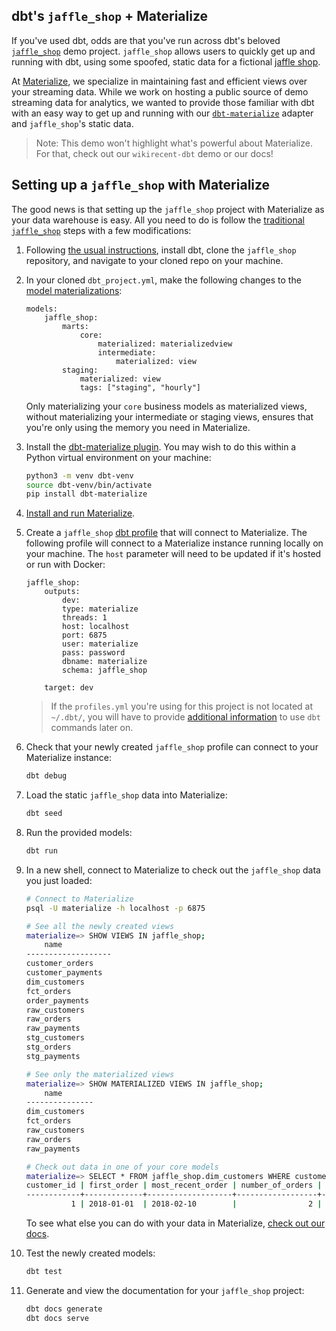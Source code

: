 ## dbt's `jaffle_shop` + Materialize

If you've used dbt, odds are that you've run across dbt's beloved [`jaffle_shop`] demo project.
`jaffle_shop` allows users to quickly get up and running with dbt, using some spoofed, static
data for a fictional [jaffle shop].

At [Materialize], we specialize in maintaining fast and efficient views over your streaming data.
While we work on hosting a public source of demo streaming data for analytics, we wanted to provide
those familiar with dbt with an easy way to get up and running with our [`dbt-materialize`] adapter and
`jaffle_shop`'s static data.

> Note: This demo won't highlight what's powerful about Materialize. For that, check out our
  `wikirecent-dbt` demo or our docs!

[`jaffle_shop`]: https://github.com/fishtown-analytics/jaffle_shop
[jaffle shop]: https://australianfoodtimeline.com.au/jaffle-craze/
[Materialize]: https://materialize.com/
[`dbt-materialize`]: https://pypi.org/project/dbt-materialize/
[`wikirecent-dbt`]: https://github.com/MaterializeInc/materialize/blob/main/play/wikirecent-dbt/README.md

## Setting up a `jaffle_shop` with Materialize

The good news is that setting up the `jaffle_shop` project with Materialize as your data warehouse
is easy. All you need to do is follow the [traditional `jaffle_shop`] steps with a few modifications:

1. Following [the usual instructions], install dbt, clone the `jaffle_shop` repository, and navigate
   to your cloned repo on your machine.

1. In your cloned `dbt_project.yml`, make the following changes to the [model materializations]:
    ```nofmt
    models:
        jaffle_shop:
            marts:
                core:
                    materialized: materializedview
                    intermediate:
                        materialized: view
            staging:
                materialized: view
                tags: ["staging", "hourly"]
    ```
    Only materializing your `core` business models as materialized views, without materializing
    your intermediate or staging views, ensures that you're only using the memory you need in
    Materialize.

1. Install the [dbt-materialize plugin]. You may wish to do this within a Python virtual environment on your machine:
    ```bash
    python3 -m venv dbt-venv
    source dbt-venv/bin/activate
    pip install dbt-materialize
    ```

1. [Install and run Materialize].

1. Create a `jaffle_shop` [dbt profile] that will connect to Materialize. The following profile will
   connect to a Materialize instance running locally on your machine. The `host` parameter will need
   to be updated if it's hosted or run with Docker:
    ```nofmt
    jaffle_shop:
        outputs:
            dev:
            type: materialize
            threads: 1
            host: localhost
            port: 6875
            user: materialize
            pass: password
            dbname: materialize
            schema: jaffle_shop

        target: dev
    ```
    > If the `profiles.yml` you're using for this project is not located at `~/.dbt/`, you will have to provide [additional information] to use `dbt` commands later on.

1. Check that your newly created `jaffle_shop` profile can connect to your Materialize instance:
   ```bash
   dbt debug
   ```

1. Load the static `jaffle_shop` data into Materialize:
    ```bash
    dbt seed
    ```

1. Run the provided models:
    ```bash
    dbt run
    ```

1. In a new shell, connect to Materialize to check out the `jaffle_shop` data you just loaded:
    ```bash
    # Connect to Materialize
    psql -U materialize -h localhost -p 6875

    # See all the newly created views
    materialize=> SHOW VIEWS IN jaffle_shop;
        name
    -------------------
    customer_orders
    customer_payments
    dim_customers
    fct_orders
    order_payments
    raw_customers
    raw_orders
    raw_payments
    stg_customers
    stg_orders
    stg_payments

    # See only the materialized views
    materialize=> SHOW MATERIALIZED VIEWS IN jaffle_shop;
        name
    ---------------
    dim_customers
    fct_orders
    raw_customers
    raw_orders
    raw_payments

    # Check out data in one of your core models
    materialize=> SELECT * FROM jaffle_shop.dim_customers WHERE customer_id = 1;
    customer_id | first_order | most_recent_order | number_of_orders | customer_lifetime_value
    ------------+-------------+-------------------+------------------+-------------------------
              1 | 2018-01-01  | 2018-02-10        |                2 |                      33
    ```
    To see what else you can do with your data in Materialize, [check out our docs].

1. Test the newly created models:
    ```bash
    dbt test
    ```

1. Generate and view the documentation for your `jaffle_shop` project:
    ```bash
    dbt docs generate
    dbt docs serve
    ```

[traditional `jaffle_shop`]: https://github.com/fishtown-analytics/jaffle_shop
[the usual instructions]: https://github.com/fishtown-analytics/jaffle_shop
[model materializations]: https://docs.getdbt.com/docs/building-a-dbt-project/building-models/materializations
[dbt-materialize plugin]: https://pypi.org/project/dbt-materialize/
[Install and run Materialize]: https://materialize.com/docs/install/
[dbt profile]: https://docs.getdbt.com/dbt-cli/configure-your-profile
[additional information]: https://docs.getdbt.com/dbt-cli/configure-your-profile#advanced-profile-configuration
[check out our docs]: https://materialize.com/docs/
